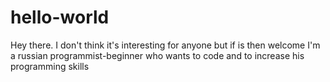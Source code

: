 # hello-world
Hey there. I don't think it's interesting for anyone but if is then welcome
I'm a russian programmist-beginner who wants to code and to increase his programming skills

